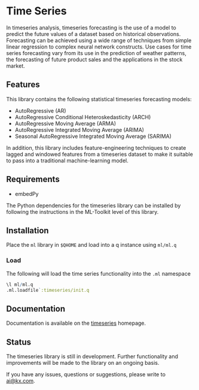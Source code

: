 # Time Series

In timeseries analysis, timeseries forecasting is the use of a model to predict the future values of a dataset based on historical observations. Forecasting can be achieved using a wide range of techniques from simple linear regression to complex neural network constructs. Use cases for time series forecasting vary from its use in the prediction of weather patterns, the forecasting of future product sales and the applications in the stock market.

## Features

This library contains the following statistical timeseries forecasting models:

- AutoRegressive (AR)
- AutoRegressive Conditional Heteroskedasticity (ARCH)
- AutoRegressive Moving Average (ARMA)
- AutoRegressive Integrated Moving Average (ARIMA)
- Seasonal AutoRegressive Integrated Moving Average (SARIMA)

In addition, this library includes feature-engineering techniques to create lagged and windowed features from a timeseries dataset to make it suitable to pass into a traditional machine-learning model. 

## Requirements

- embedPy

The Python dependencies for the timeseries library can be installed by following the instructions in the ML-Toolkit level of this library.

## Installation

Place the `ml` library in `$QHOME` and load into a q instance using `ml/ml.q`

### Load

The following will load the time series functionality into the `.ml` namespace  

```q
\l ml/ml.q
.ml.loadfile`:timeseries/init.q
```

## Documentation

Documentation is available on the [timeseries](../docs/timeseries/README.md) homepage.

## Status
  
The timeseries library is still in development. Further functionality and improvements will be made to the library on an ongoing basis.

If you have any issues, questions or suggestions, please write to ai@kx.com.
